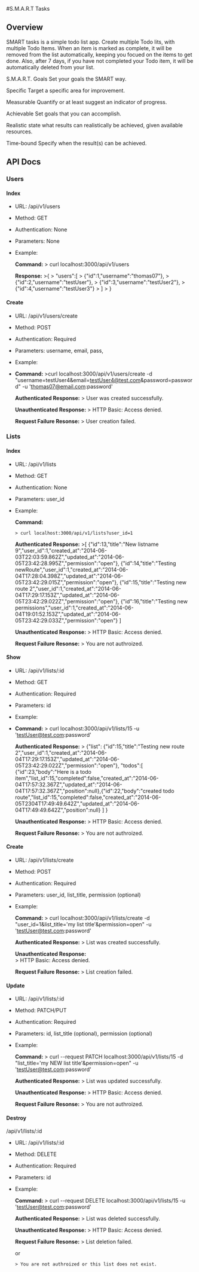 #S.M.A.R.T Tasks

## Overview

SMART tasks is a simple todo list app. Create multiple Todo lits, with multiple Todo Items. When an item is marked as complete, it will be removed from the list automatically, keeping you focued on the items to get done. Also, after 7 days, if you have not completed your Todo item, it will be automatically deleted from your list. 

S.M.A.R.T. Goals
Set your goals the SMART way.

Specific
Target a specific area for improvement.

Measurable
Quantify or at least suggest an indicator of progress.

Achievable
Set goals that you can accomplish.

Realistic
state what results can realistically be achieved, given available resources.

Time-bound
Specify when the result(s) can be achieved.


## API Docs

### Users

#### Index
* URL: /api/v1/users
* Method: GET
* Authentication: None
* Parameters: None
* Example:

    **Command:**
      > curl localhost:3000/api/v1/users

    **Response:** 
      >{
      >   "users":[
      >     {"id":1,"username":"thomas07"},
      >     {"id":2,"username":"testUser"},
      >     {"id":3,"username":"testUser2"},
      >     {"id":4,"username":"testUser3"}
      >   ]
      > }



#### Create
* URL: /api/v1/users/create
* Method: POST
* Authentication: Required
* Parameters: username, email, pass,
* Example:
* 
    **Command:**
      >curl localhost:3000/api/v1/users/create -d "username=testUser4&email=testUser4@test.com&password=password" -u 'thomas07@email.com:password'

    **Authenticated Response:** 
      > User was created successfully.
      
    **Unauthenticated Response:** 
      > HTTP Basic: Access denied.
      
    **Request Failure Resonse:** 
      > User creation failed.


### Lists

#### Index
* URL: /api/v1/lists
* Method: GET
* Authentication: None
* Parameters: user_id
* Example:

    **Command:**
   
      > curl localhost:3000/api/v1/lists?user_id=1
   
    **Authenticated Response:**
      >[
        {"id":13,"title":"New listname 9","user_id":1,"created_at":"2014-06-03T22:03:59.862Z","updated_at":"2014-06-05T23:42:28.995Z","permission":"open"},
        {"id":14,"title":"Testing newRoute","user_id":1,"created_at":"2014-06-04T17:28:04.398Z","updated_at":"2014-06-05T23:42:29.015Z","permission":"open"},
        {"id":15,"title":"Testing new route 2","user_id":1,"created_at":"2014-06-04T17:29:17.153Z","updated_at":"2014-06-05T23:42:29.022Z","permission":"open"},
        {"id":16,"title":"Testing new permissions","user_id":1,"created_at":"2014-06-04T19:01:52.153Z","updated_at":"2014-06-05T23:42:29.033Z","permission":"open"}
      ]


    **Unauthenticated Response:** 
      > HTTP Basic: Access denied.
      
    **Request Failure Resonse:** 
      > You are not authroized.

#### Show
* URL: /api/v1/lists/:id
* Method: GET
* Authentication: Required
* Parameters: id
* Example:
* 
    **Command:**
      > curl localhost:3000/api/v1/lists/15 -u 'testUser@test.com:password'

    **Authenticated Response:**
      > {"list":
        {"id":15,"title":"Testing new route 2","user_id":1,"created_at":"2014-06-04T17:29:17.153Z","updated_at":"2014-06-05T23:42:29.022Z","permission":"open"},
        "todos":[
          {"id":23,"body":"Here is a todo item","list_id":15,"completed":false,"created_at":"2014-06-04T17:57:32.367Z","updated_at":"2014-06-04T17:57:32.367Z","position":null},{"id":22,"body":"created todo route","list_id":15,"completed":false,"created_at":"2014-06-05T2304T17:49:49.642Z","updated_at":"2014-06-04T17:49:49.642Z","position":null}
        ]
      }

    **Unauthenticated Response:** 
      > HTTP Basic: Access denied.
      
    **Request Failure Resonse:** 
      > You are not authroized.

#### Create
* URL: /api/v1/lists/create
* Method: POST
* Authentication: Required
* Parameters: user_id, list_title, permission (optional)
* Example:

    **Command:**
      > curl localhost:3000/api/v1/lists/create -d "user_id=1&list_title='my list title'&permission=open" -u 'testUser@test.com:password'
      
    **Authenticated Response:** 
      > List was created successfully.
    
    **Unauthenticated Response:**  
      > HTTP Basic: Access denied.
   
    **Request Failure Resonse:** 
      > List creation failed.

#### Update
* URL: /api/v1/lists/:id
* Method: PATCH/PUT
* Authentication: Required
* Parameters: id, list_title (optional), permission (optional)
* Example:
    
    **Command:**
      > curl --request PATCH localhost:3000/api/v1/lists/15 -d "list_title='my NEW list title'&permission=open" -u 'testUser@test.com:password'
    
    **Authenticated Response:** 
      > List was updated successfully.
    
    **Unauthenticated Response:** 
      > HTTP Basic: Access denied.
    
    **Request Failure Resonse:** 
      > You are not authroized.

#### Destroy
/api/v1/lists/:id
* URL: /api/v1/lists/:id
* Method: DELETE
* Authentication: Required
* Parameters: id
* Example:

    **Command:**
      > curl --request DELETE localhost:3000/api/v1/lists/15 -u 'testUser@test.com:password'
      
    **Authenticated Response:** 
      > List was deleted successfully.
      
    **Unauthenticated Response:** 
      > HTTP Basic: Access denied.
      
    **Request Failure Resonse:** 
      > List deletion failed.
      
    or
    
      > You are not authroized or this list does not exist.
